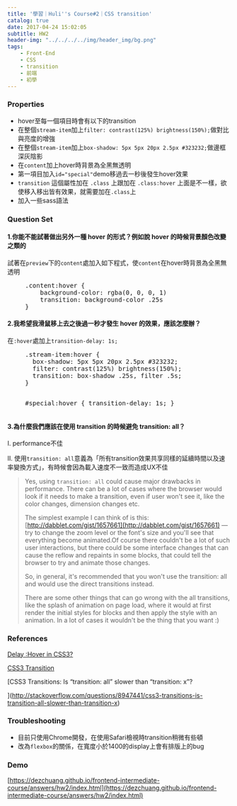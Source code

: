 ```yaml
---
title: '學習｜Huli''s Course#2｜CSS transition'
catalog: true
date: 2017-04-24 15:02:05
subtitle: HW2
header-img: "../../../../img/header_img/bg.png"
tags:
    - Front-End
    - CSS
    - transition
    - 前端
    - 初學
---
```


### Properties

*   hover至每一個項目時會有以下的transition
*   在整個`stream-item`加上`filter: contrast(125%) brightness(150%);`做對比與亮度的增強
*   在整個`stream-item`加上`box-shadow: 5px 5px 20px 2.5px #323232;`做邊框深灰陰影
*   在`content`加上hover時背景為全黑無透明
*   第一項目加入`id="special"`demo移過去一秒後發生hover效果
*   `transition` 這個屬性加在 `.class` 上跟加在 `.class:hover` 上面是不一樣，欲使移入移出皆有效果，就需要加在`.class`上
*   加入一些sass語法

### Question Set

#### 1.你能不能試著做出另外一種 hover 的形式？例如說 hover 的時候背景顏色改變之類的

試著在`preview`下的`content`處加入如下程式，使`content`在hover時背景為全黑無透明

<figure class="figure-code code"><div class="highlight"><pre>.content:hover {
    background-color: rgba(0, 0, 0, 1)
    transition: background-color .25s
}
</pre></div>
</figure>

#### 2.我希望我滑鼠移上去之後過一秒才發生 hover 的效果，應該怎麼辦？

在`:hover`處加上`transition-delay: 1s;`

<figure class="figure-code code"><div class="highlight"><pre>.stream-item:hover {
  box-shadow: 5px 5px 20px 2.5px #323232;
  filter: contrast(125%) brightness(150%);
  transition: box-shadow .25s, filter .5s;
}

#special:hover {
  transition-delay: 1s;
 }
</pre></div>
</figure>

#### 3.為什麼我們應該在使用 transition 的時候避免 transition: all？

I. performance不佳

II. 使用`transition: all`意義為「所有transition效果共享同樣的延續時間以及速率變換方式」，有時候會因為載入速度不一致而造成UX不佳

> Yes, using `transition: all` could cause major drawbacks in performance. There can be a lot of cases where the browser would look if it needs to make a transition, even if user won't see it, like the color changes, dimension changes etc.
>
> The simplest example I can think of is this: [http://dabblet.com/gist/1657661](http://dabblet.com/gist/1657661) — try to change the zoom level or the font's size and you'll see that everything become animated.Of course there couldn't be a lot of such user interactions, but there could be some interface changes that can cause the reflow and repaints in some blocks, that could tell the browser to try and animate those changes.
>
> So, in general, it's recommended that you won't use the transition: all and would use the direct transitions instead.
>
> There are some other things that can go wrong with the all transitions, like the splash of animation on page load, where it would at first render the initial styles for blocks and then apply the style with an animation. In a lot of cases it wouldn't be the thing that you want :)

### References

[Delay :Hover in CSS3?](http://stackoverflow.com/questions/8566090/delay-hover-in-css3)

[CSS3 Transition](https://www.w3cplus.com/content/css3-transition)

[CSS3 Transitions: Is “transition: all” slower than “transition: x”?

](http://stackoverflow.com/questions/8947441/css3-transitions-is-transition-all-slower-than-transition-x)

### Troubleshooting

*   目前只使用Chrome開發，在使用Safari檢視時transition稍微有些頓
*   改為`flexbox`的關係，在寬度小於1400的display上會有排版上的bug

### Demo

[https://dezchuang.github.io/frontend-intermediate-course/answers/hw2/index.html](https://dezchuang.github.io/frontend-intermediate-course/answers/hw2/index.html)